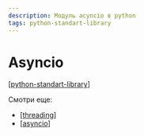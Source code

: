 ```yaml
---
description: Модуль acyncio в python
tags: python-standart-library
---
```

# Asyncio

[[python-standart-library]]

Смотри еще:

- [[threading]]
- [[asyncio]]

[//begin]: # "Autogenerated link references for markdown compatibility"
[python-standart-library]: ../lists/python-standart-library "Стандартная библиотека python - список заметок"
[threading]: threading "Threading"
[asyncio]: asyncio "Asyncio"
[//end]: # "Autogenerated link references"
